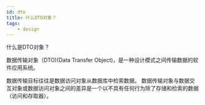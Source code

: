```yaml
---
id: dto
title: 什么DTO对象？
tags:
	- design
---
```


<!--front-->
什么是DTO对象？

<!--back-->
数据传输对象（DTO)(Data Transfer Object)，是一种设计模式之间传输数据的软件应用系统。 

数据传输目标往往是数据访问对象从数据库中检索数据。 数据传输对象与数据交互对象或数据访问对象之间的差异是一个以不具有任何行为除了存储和检索的数据（访问和存取器）。
